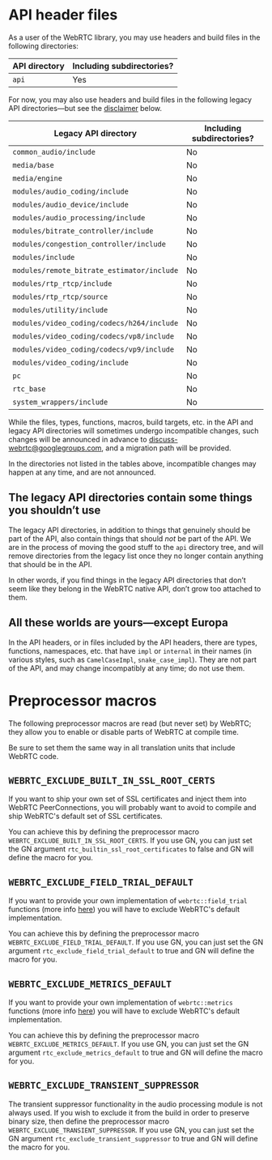 # API header files

As a user of the WebRTC library, you may use headers and build files
in the following directories:

API directory | Including subdirectories?
--------------|-------------------------
`api`         | Yes

For now, you may also use headers and build files in the following
legacy API directories&mdash;but see the
[disclaimer](#legacy-disclaimer) below.

Legacy API directory                       | Including subdirectories?
-------------------------------------------|--------------------------
`common_audio/include`                     | No
`media/base`                               | No
`media/engine`                             | No
`modules/audio_coding/include`             | No
`modules/audio_device/include`             | No
`modules/audio_processing/include`         | No
`modules/bitrate_controller/include`       | No
`modules/congestion_controller/include`    | No
`modules/include`                          | No
`modules/remote_bitrate_estimator/include` | No
`modules/rtp_rtcp/include`                 | No
`modules/rtp_rtcp/source`                  | No
`modules/utility/include`                  | No
`modules/video_coding/codecs/h264/include` | No
`modules/video_coding/codecs/vp8/include`  | No
`modules/video_coding/codecs/vp9/include`  | No
`modules/video_coding/include`             | No
`pc`                                       | No
`rtc_base`                                 | No
`system_wrappers/include`                  | No

While the files, types, functions, macros, build targets, etc. in the
API and legacy API directories will sometimes undergo incompatible
changes, such changes will be announced in advance to
[discuss-webrtc@googlegroups.com][discuss-webrtc], and a migration
path will be provided.

[discuss-webrtc]: https://groups.google.com/forum/#!forum/discuss-webrtc

In the directories not listed in the tables above, incompatible
changes may happen at any time, and are not announced.

## <a name="legacy-disclaimer"></a>The legacy API directories contain some things you shouldn&rsquo;t use

The legacy API directories, in addition to things that genuinely
should be part of the API, also contain things that should *not* be
part of the API. We are in the process of moving the good stuff to the
`api` directory tree, and will remove directories from the legacy list
once they no longer contain anything that should be in the API.

In other words, if you find things in the legacy API directories that
don&rsquo;t seem like they belong in the WebRTC native API,
don&rsquo;t grow too attached to them.

## All these worlds are yours&mdash;except Europa

In the API headers, or in files included by the API headers, there are
types, functions, namespaces, etc. that have `impl` or `internal` in
their names (in various styles, such as `CamelCaseImpl`,
`snake_case_impl`). They are not part of the API, and may change
incompatibly at any time; do not use them.

# Preprocessor macros

The following preprocessor macros are read (but never set) by WebRTC; they allow
you to enable or disable parts of WebRTC at compile time.

Be sure to set them the same way in all translation units that include WebRTC
code.

## `WEBRTC_EXCLUDE_BUILT_IN_SSL_ROOT_CERTS`
If you want to ship your own set of SSL certificates and inject them into WebRTC
PeerConnections, you will probably want to avoid to compile and ship WebRTC's
default set of SSL certificates.

You can achieve this by defining the preprocessor macro
`WEBRTC_EXCLUDE_BUILT_IN_SSL_ROOT_CERTS`. If you use GN, you can just set the GN
argument `rtc_builtin_ssl_root_certificates` to false and GN will define the
macro for you.

## `WEBRTC_EXCLUDE_FIELD_TRIAL_DEFAULT`
If you want to provide your own implementation of `webrtc::field_trial` functions
(more info [here][field_trial_h]) you will have to exclude WebRTC's default
implementation.

You can achieve this by defining the preprocessor macro
`WEBRTC_EXCLUDE_FIELD_TRIAL_DEFAULT`. If you use GN, you can just set the GN
argument `rtc_exclude_field_trial_default` to true and GN will define the
macro for you.

[field_trial_h]: https://webrtc.googlesource.com/src/+/master/system_wrappers/include/field_trial.h

## `WEBRTC_EXCLUDE_METRICS_DEFAULT`
If you want to provide your own implementation of `webrtc::metrics` functions
(more info [here][metrics_h]) you will have to exclude WebRTC's default
implementation.

You can achieve this by defining the preprocessor macro
`WEBRTC_EXCLUDE_METRICS_DEFAULT`. If you use GN, you can just set the GN
argument `rtc_exclude_metrics_default` to true and GN will define the
macro for you.

[metrics_h]: https://webrtc.googlesource.com/src/+/master/system_wrappers/include/metrics.h

## `WEBRTC_EXCLUDE_TRANSIENT_SUPPRESSOR`
The transient suppressor functionality in the audio processing module is not
always used. If you wish to exclude it from the build in order to preserve
binary size, then define the preprocessor macro
`WEBRTC_EXCLUDE_TRANSIENT_SUPPRESSOR`. If you use GN, you can just set the GN
argument `rtc_exclude_transient_suppressor` to true and GN will define the macro
for you.
